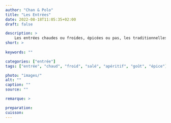 ```yaml
---
author: "Chan & Polo"
title: "Les Entrées"
date: 2022-08-18T11:05:35+02:00
draft: false

description: >
    Les entrées chaudes ou froides, épicées ou pas, les traditionnelles mais aussi d'autres plus sophistiquées.
short: >
    
keywords: ""

categories: ["entrée"]
tags: ["entrée", "chaud", "froid", "salé", "apéritif", "goût", "épice"]

photo: "images/"
alt: ""
caption: ""
source: ""

remarque: >

preparation: 
cuisson: 
---
```

